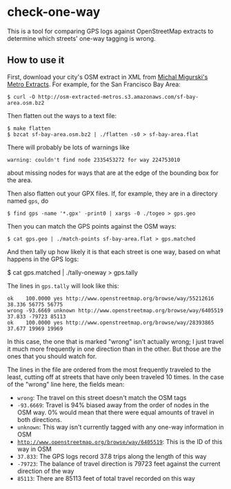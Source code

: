 check-one-way
=============

This is a tool for comparing GPS logs against OpenStreetMap extracts
to determine which streets' one-way tagging is wrong.

How to use it
-------------

First, download your city's OSM extract in XML from
[Michal Migurski's Metro Extracts](http://metro.teczno.com/).
For example, for the San Francisco Bay Area:

    $ curl -O http://osm-extracted-metros.s3.amazonaws.com/sf-bay-area.osm.bz2

Then flatten out the ways to a text file:

    $ make flatten
    $ bzcat sf-bay-area.osm.bz2 | ./flatten -s0 > sf-bay-area.flat

There will probably be lots of warnings like

    warning: couldn't find node 2335453272 for way 224753010

about missing nodes for ways that are at the edge of the bounding box for the area.

Then also flatten out your GPX files. If, for example, they are in a directory
named <code>gps</code>, do

    $ find gps -name '*.gpx' -print0 | xargs -0 ./togeo > gps.geo

Then you can match the GPS points against the OSM ways:

    $ cat gps.geo | ./match-points sf-bay-area.flat > gps.matched

And then tally up how likely it is that each street is one way, based on what
happens in the GPS logs:

   $ cat gps.matched | ./tally-oneway > gps.tally

The lines in <code>gps.tally</code> will look like this:

    ok    100.0000 yes http://www.openstreetmap.org/browse/way/55212616 38.336 56775 56775
    wrong -93.6669 unknown http://www.openstreetmap.org/browse/way/6405519 37.833 -79723 85113
    ok    100.0000 yes http://www.openstreetmap.org/browse/way/28393865 37.677 19969 19969

In this case, the one that is marked "wrong" isn't actually wrong; I just travel it
much more frequently in one direction than in the other. But those are the ones
that you should watch for.

The lines in the file are ordered from the most frequently traveled to the least,
cutting off at streets that have only been traveled 10 times. In the case of the "wrong" line here,
the fields mean:

  - <code>wrong</code>: The travel on this street doesn't match the OSM tags
  - <code>-93.6669</code>: Travel is 94% biased away from the order of nodes in the OSM way.
    0% would mean that there were equal amounts of travel in both directions.
  - <code>unknown</code>: This way isn't currently tagged with any one-way information in OSM
  - <code>http://www.openstreetmap.org/browse/way/6405519</code>: This is the ID of this way in OSM
  - <code>37.833</code>: The GPS logs record 37.8 trips along the length of this way
  - <code>-79723</code>: The balance of travel direction is 79723 feet against the current direction of the way
  - <code>85113</code>: There are 85113 feet of total travel recorded on this way
